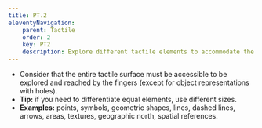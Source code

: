 ```yaml
---
title: PT.2
eleventyNavigation:
    parent: Tactile
    order: 2
    key: PT2
    description: Explore different tactile elements to accommodate the blind student's needs, but prioritize familiar symbols.
---
```

- Consider that the entire tactile surface must be accessible to be explored and reached by the fingers (except for
object representations with holes).
- **Tip:** if you need to differentiate equal elements, use different sizes.
- **Examples:** points, symbols, geometric shapes, lines, dashed lines, arrows, areas, textures, geographic north,
spatial references.
